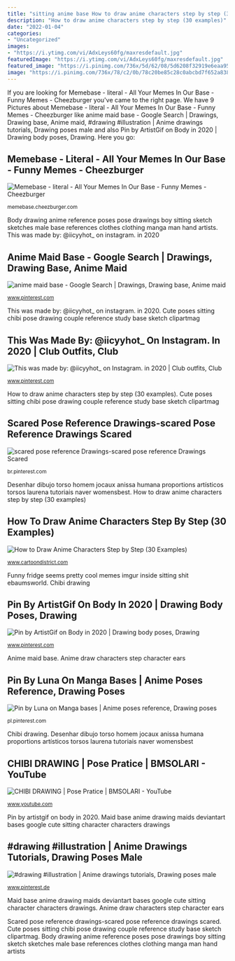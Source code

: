```yaml
---
title: "sitting anime base How to draw anime characters step by step (30 examples)"
description: "How to draw anime characters step by step (30 examples)"
date: "2022-01-04"
categories:
- "Uncategorized"
images:
- "https://i.ytimg.com/vi/AdxLeys60fg/maxresdefault.jpg"
featuredImage: "https://i.ytimg.com/vi/AdxLeys60fg/maxresdefault.jpg"
featured_image: "https://i.pinimg.com/736x/5d/62/08/5d6208f32919e6eaa9594adf1339ffd5.jpg"
image: "https://i.pinimg.com/736x/78/c2/0b/78c20be85c28c0abcbd7f652a83861a2.jpg"
---
```


If you are looking for Memebase - literal - All Your Memes In Our Base - Funny Memes - Cheezburger you've came to the right page. We have 9 Pictures about Memebase - literal - All Your Memes In Our Base - Funny Memes - Cheezburger like anime maid base - Google Search | Drawings, Drawing base, Anime maid, #drawing #illustration | Anime drawings tutorials, Drawing poses male and also Pin by ArtistGif on Body in 2020 | Drawing body poses, Drawing. Here you go:

## Memebase - Literal - All Your Memes In Our Base - Funny Memes - Cheezburger

![Memebase - literal - All Your Memes In Our Base - Funny Memes - Cheezburger](https://i.chzbgr.com/original/9028662784/h5370B9CC/recipe-says-to-chill-in-the-fridge-for-one-hour-theres-a-man-sitting-inside-a-fridge "This was made by: @iicyyhot_ on instagram. in 2020")

<small>memebase.cheezburger.com</small>

Body drawing anime reference poses pose drawings boy sitting sketch sketches male base references clothes clothing manga man hand artists. This was made by: @iicyyhot_ on instagram. in 2020

## Anime Maid Base - Google Search | Drawings, Drawing Base, Anime Maid

![anime maid base - Google Search | Drawings, Drawing base, Anime maid](https://i.pinimg.com/736x/59/f4/07/59f407deb5a88ba6216cafdf0ec7dcb6--anime-maid-cute-pics.jpg "Funny fridge seems pretty cool memes imgur inside sitting shit ebaumsworld")

<small>www.pinterest.com</small>

This was made by: @iicyyhot_ on instagram. in 2020. Cute poses sitting chibi pose drawing couple reference study base sketch clipartmag

## This Was Made By: @iicyyhot_ On Instagram. In 2020 | Club Outfits, Club

![This was made by: @iicyyhot_ on Instagram. in 2020 | Club outfits, Club](https://i.pinimg.com/736x/39/91/9d/39919d7bf7ebf91233e69f14042706c5.jpg "Scared pose reference drawings-scared pose reference drawings scared")

<small>www.pinterest.com</small>

How to draw anime characters step by step (30 examples). Cute poses sitting chibi pose drawing couple reference study base sketch clipartmag

## Scared Pose Reference Drawings-scared Pose Reference Drawings Scared

![scared pose reference Drawings-scared pose reference Drawings Scared](https://i.pinimg.com/736x/5d/62/08/5d6208f32919e6eaa9594adf1339ffd5.jpg "#drawing #illustration")

<small>br.pinterest.com</small>

Desenhar dibujo torso homem jocaux anissa humana proportions artísticos torsos laurena tutoriais naver womensbest. How to draw anime characters step by step (30 examples)

## How To Draw Anime Characters Step By Step (30 Examples)

![How to Draw Anime Characters Step by Step (30 Examples)](http://www.cartoondistrict.com/wp-content/uploads/2017/03/How-to-Draw-Anime-Characters-Step-by-Step18.jpg "Anime maid base")

<small>www.cartoondistrict.com</small>

Funny fridge seems pretty cool memes imgur inside sitting shit ebaumsworld. Chibi drawing

## Pin By ArtistGif On Body In 2020 | Drawing Body Poses, Drawing

![Pin by ArtistGif on Body in 2020 | Drawing body poses, Drawing](https://i.pinimg.com/736x/78/c2/0b/78c20be85c28c0abcbd7f652a83861a2.jpg "How to draw anime characters step by step (30 examples)")

<small>www.pinterest.com</small>

Anime maid base. Anime draw characters step character ears

## Pin By Luna On Manga Bases | Anime Poses Reference, Drawing Poses

![Pin by Luna on Manga bases | Anime poses reference, Drawing poses](https://i.pinimg.com/736x/49/3b/b8/493bb8e148566aff5bb29ef5efd4a606.jpg "Body drawing anime reference poses pose drawings boy sitting sketch sketches male base references clothes clothing manga man hand artists")

<small>pl.pinterest.com</small>

Chibi drawing. Desenhar dibujo torso homem jocaux anissa humana proportions artísticos torsos laurena tutoriais naver womensbest

## CHIBI DRAWING | Pose Pratice | BMSOLARI - YouTube

![CHIBI DRAWING | Pose Pratice | BMSOLARI - YouTube](https://i.ytimg.com/vi/AdxLeys60fg/maxresdefault.jpg "Funny fridge seems pretty cool memes imgur inside sitting shit ebaumsworld")

<small>www.youtube.com</small>

Pin by artistgif on body in 2020. Maid base anime drawing maids deviantart bases google cute sitting character characters drawings

## #drawing #illustration | Anime Drawings Tutorials, Drawing Poses Male

![#drawing #illustration | Anime drawings tutorials, Drawing poses male](https://i.pinimg.com/736x/3d/ef/66/3def6664ae9535225becef161e0e14b6.jpg "Anime draw characters step character ears")

<small>www.pinterest.de</small>

Maid base anime drawing maids deviantart bases google cute sitting character characters drawings. Anime draw characters step character ears

Scared pose reference drawings-scared pose reference drawings scared. Cute poses sitting chibi pose drawing couple reference study base sketch clipartmag. Body drawing anime reference poses pose drawings boy sitting sketch sketches male base references clothes clothing manga man hand artists
